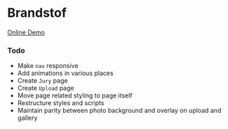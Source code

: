 # Brandstof

[Online Demo](https://nancolin.github.io/brandstof/)

### Todo

* Make `nav` responsive
* Add animations in various places
* Create `Jury` page
* Create `Upload` page
* Move page related styling to page itself
* Restructure styles and scripts
* Maintain parity between photo background and overlay on upload and gallery
